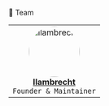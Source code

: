 🌱 Team

<table> <tr> <td align="center"> <a href="https://github.com/llambrecht" target="_blank"> <img src="https://avatars.githubusercontent.com/u/10818457?v=4" width="100px" style="border-radius: 50%;" alt="llambrecht"/> <br /> <strong>llambrecht</strong> </a> <br /> <span><code>Founder & Maintainer</code></span> </td> </tr> </table>
